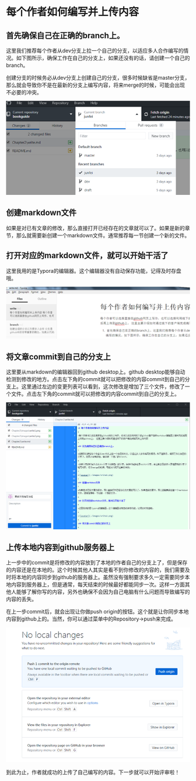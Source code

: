 # 每个作者如何编写并上传内容

## 首先确保自己在正确的branch上。

这里我们推荐每个作者从dev分支上拉一个自己的分支，以适应多人合作编写的情况。如下图所示，确保工作在自己的分支上，如果还没有的话，请创建一个自己的branch。

创建分支的时候务必从dev分支上创建自己的分支，很多时候缺省是master分支，那么就会导致你不是在最新的分支上编写内容，将来merge的时候，可能会出现不必要的冲突。

![avatar](./images/write1.png)

## 创建markdown文件

如果是对已有文章的修改，那么直接打开已经存在的文章就可以了。如果是新的章节，那么就需要新创建一个markdown文件。通常推荐每一节创建一个新的文件。

## 打开对应的markdown文件，就可以开始干活了

这里我用的是Typora的编辑器。这个编辑器没有自动保存功能，记得及时存盘哦。

![avatar](./images/write2.png)

## 将文章commit到自己的分支上

这里要从markdown的编辑器回到github desktop上。github desktop能够自动检测到修改的地方。点击左下角的commit就可以把修改的内容commit到自己的分支上。这里通过左边的变更列表可以看到，这次修改是增加了三个文件，修改了一个文件。点击左下角的commit就可以把修改的内容commit到自己的分支上。

![avatar](./images/write3.png)



## 上传本地内容到github服务器上

上一步中的commit是将修改的内容放到了本地的作者自己的分支上了，但是保存的内容还是在本地的。这个时候其他人其实是看不到你修改的内容的，我们需要及时将本地的内容同步到github的服务器上。虽然没有强制要求多久一定需要同步本地内容到服务器上，但是通常，每天结束的时候最好都能同步一次。这样一方面其他人能够了解你写的内容，另外也确保不会因为自己电脑有什么问题而导致编写的内容的丢失。

在上一步commit后，就会出现让你做push origin的按钮。这个就是让你同步本地内容到github上的。当然，你可以通过菜单中的Repository->push来完成。

![avatar](./images/write4.png)

到此为止，作者就成功的上传了自己编写的内容。下一步就可以开始评审啦！
